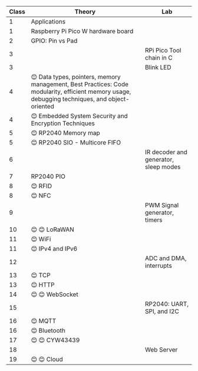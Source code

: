 
| Class | Theory                                               | Lab                                      |
|-------|------------------------------------------------------|------------------------------------------|
| 1     | Applications                                        |                                          |
| 1     | Raspberry Pi Pico W hardware board                           |                                          |
| 2     | GPIO: Pin vs Pad                                     |                                          |
| 3     |                                                    | RPi Pico Tool chain in C                |
| 3     |                                                    | Blink LED                               |
| 4     | 😊 Data types, pointers, memory management, Best Practices: Code modularity, efficient memory usage, debugging techniques, and object-oriented | |
| 4     | 😊 Embedded System Security and Encryption Techniques |                                          |
| 5     | 😊 RP2040 Memory map                                   |                                          |
| 5     | 😊 RP2040 SIO - Multicore FIFO                       |                                          |
| 6     |                                                    | IR decoder and generator, sleep modes        |
| 7     | RP2040 PIO                                         |                                          |
| 8     | 😊 RFID                                              |                                          |
| 8     | 😊 NFC                                               |                                          |
| 9     |                                                    | PWM Signal generator, timers            |
| 10    | 😊 😊 LoRaWAN                                           |                                          |
| 11    | 😊 WiFi                                              |                                          |
| 11    | 😊 IPv4 and IPv6                                       |                                          |
| 12    |                                                    | ADC and DMA, interrupts                 |
| 13    | 😊 TCP                                               |                                          |
| 13    | 😊 HTTP                                              |                                          |
| 14    | 😊 😊 WebSocket                                         |                                          |
| 15    |                                                    | RP2040: UART, SPI, and I2C                   |
| 16    | 😊 MQTT                                              |                                          |
| 16    | 😊 Bluetooth                                         |                                          |
| 17    | 😊 😊 CYW43439                                          |                                          |
| 18    |                                                    | Web Server                              |
| 19   | 😊 😊 Cloud                                          |                                          |
